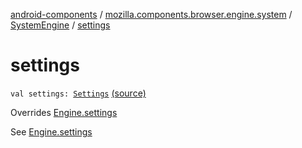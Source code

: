 [android-components](../../index.md) / [mozilla.components.browser.engine.system](../index.md) / [SystemEngine](index.md) / [settings](./settings.md)

# settings

`val settings: `[`Settings`](../../mozilla.components.concept.engine/-settings/index.md) [(source)](https://github.com/mozilla-mobile/android-components/blob/master/components/browser/engine-system/src/main/java/mozilla/components/browser/engine/system/SystemEngine.kt#L99)

Overrides [Engine.settings](../../mozilla.components.concept.engine/-engine/settings.md)

See [Engine.settings](../../mozilla.components.concept.engine/-engine/settings.md)

